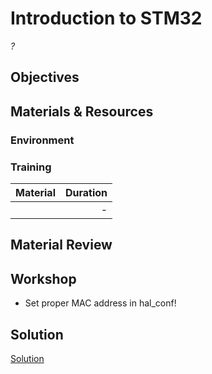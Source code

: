 # Introduction to STM32
*?*

## Objectives

## Materials & Resources
### Environment

### Training
| Material | Duration |
|:---------|-----:|
| | - |
## Material Review

## Workshop
- Set proper MAC address in hal_conf!


## Solution
[Solution](#)
